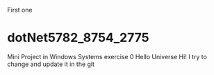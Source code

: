 First one
# dotNet5782_8754_2775
Mini Project in Windows Systems exercise 0
Hello Universe
Hi!
I try to change and update it in the git